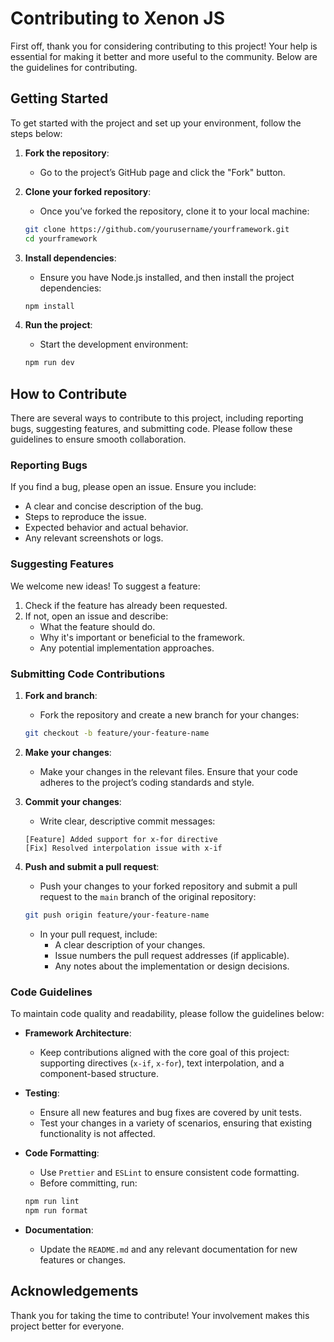 # Contributing to Xenon JS

First off, thank you for considering contributing to this project! Your help is essential for making it better and more useful to the community. Below are the guidelines for contributing.

## Getting Started

To get started with the project and set up your environment, follow the steps below:

1. **Fork the repository**:
    - Go to the project’s GitHub page and click the "Fork" button.

2. **Clone your forked repository**:
    - Once you’ve forked the repository, clone it to your local machine:
    ```bash
    git clone https://github.com/yourusername/yourframework.git
    cd yourframework
    ```

3. **Install dependencies**:
    - Ensure you have Node.js installed, and then install the project dependencies:
    ```bash
    npm install
    ```

4. **Run the project**:
    - Start the development environment:
    ```bash
    npm run dev
    ```

## How to Contribute

There are several ways to contribute to this project, including reporting bugs, suggesting features, and submitting code. Please follow these guidelines to ensure smooth collaboration.

### Reporting Bugs

If you find a bug, please open an issue. Ensure you include:

- A clear and concise description of the bug.
- Steps to reproduce the issue.
- Expected behavior and actual behavior.
- Any relevant screenshots or logs.

### Suggesting Features

We welcome new ideas! To suggest a feature:

1. Check if the feature has already been requested.
2. If not, open an issue and describe:
    - What the feature should do.
    - Why it's important or beneficial to the framework.
    - Any potential implementation approaches.

### Submitting Code Contributions

1. **Fork and branch**:
    - Fork the repository and create a new branch for your changes:
    ```bash
    git checkout -b feature/your-feature-name
    ```

2. **Make your changes**:
    - Make your changes in the relevant files. Ensure that your code adheres to the project’s coding standards and style.

3. **Commit your changes**:
    - Write clear, descriptive commit messages:
    ```
    [Feature] Added support for x-for directive
    [Fix] Resolved interpolation issue with x-if
    ```

4. **Push and submit a pull request**:
    - Push your changes to your forked repository and submit a pull request to the `main` branch of the original repository:
    ```bash
    git push origin feature/your-feature-name
    ```
    - In your pull request, include:
      - A clear description of your changes.
      - Issue numbers the pull request addresses (if applicable).
      - Any notes about the implementation or design decisions.

### Code Guidelines

To maintain code quality and readability, please follow the guidelines below:

- **Framework Architecture**:
    - Keep contributions aligned with the core goal of this project: supporting directives (`x-if`, `x-for`), text interpolation, and a component-based structure.

- **Testing**:
    - Ensure all new features and bug fixes are covered by unit tests.
    - Test your changes in a variety of scenarios, ensuring that existing functionality is not affected.

- **Code Formatting**:
    - Use `Prettier` and `ESLint` to ensure consistent code formatting.
    - Before committing, run:
    ```bash
    npm run lint
    npm run format
    ```

- **Documentation**:
    - Update the `README.md` and any relevant documentation for new features or changes.

## Acknowledgements

Thank you for taking the time to contribute! Your involvement makes this project better for everyone.
